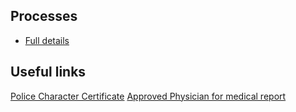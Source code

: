 ## Processes
- [Full details](https://www.canada.ca/en/immigration-refugees-citizenship/services/immigrate-canada/express-entry/documents.html)


## Useful links
[Police Character Certificate](https://www.canada.ca/en/immigration-refugees-citizenship/services/application/medical-police/police-certificates/how/nigeria.html)
[Approved Physician for medical report](https://secure.cic.gc.ca/pp-md/pp-list.aspx)

